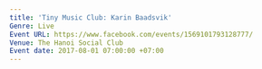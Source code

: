 ```yaml
---
title: 'Tiny Music Club: Karin Baadsvik'
Genre: Live
Event URL: https://www.facebook.com/events/1569101793128777/
Venue: The Hanoi Social Club
Event date: 2017-08-01 07:00:00 +07:00
---
```


